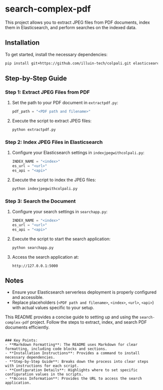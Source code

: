 # search-complex-pdf

This project allows you to extract JPEG files from PDF documents, index them in Elasticsearch, and perform searches on the indexed data.

## Installation

To get started, install the necessary dependencies:

```bash
pip install git+https://github.com/illuin-tech/colpali.git elasticsearch
```

## Step-by-Step Guide

### Step 1: Extract JPEG Files from PDF

1. Set the path to your PDF document in `extractpdf.py`:

    ```python
    pdf_path = "<PDF path and filename>"
    ```

2. Execute the script to extract JPEG files:

    ```bash
    python extractpdf.py
    ```

### Step 2: Index JPEG Files in Elasticsearch

1. Configure your Elasticsearch settings in `indexjpegwithcolpali.py`:

    ```python
    INDEX_NAME = "<index>"
    es_url = "<url>"
    es_api = "<api>"
    ```

2. Execute the script to index the JPEG files:

    ```bash
    python indexjpegwithcolpali.py
    ```

### Step 3: Search the Document

1. Configure your search settings in `searchapp.py`:

    ```python
    INDEX_NAME = "<index>"
    es_url = "<url>"
    es_api = "<api>"
    ```

2. Execute the script to start the search application:

    ```bash
    python searchapp.py
    ```

3. Access the search application at:

    ```
    http://127.0.0.1:5000
    ```

## Notes

- Ensure your Elasticsearch serverless deployment is properly configured and accessible.
- Replace placeholders (`<PDF path and filename>`, `<index>`, `<url>`, `<api>`) with actual values specific to your setup.

This README provides a concise guide to setting up and using the `search-complex-pdf` project. Follow the steps to extract, index, and search PDF documents efficiently.
```

### Key Points:
- **Markdown Formatting**: The README uses Markdown for clear formatting, including code blocks and sections.
- **Installation Instructions**: Provides a command to install necessary dependencies.
- **Step-by-Step Guide**: Breaks down the process into clear steps with instructions for each script.
- **Configuration Details**: Highlights where to set specific configuration values in the scripts.
- **Access Information**: Provides the URL to access the search application.
